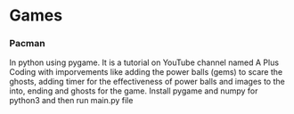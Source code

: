 # Games
### Pacman
In python using pygame. It is a tutorial on YouTube channel named A Plus Coding with imporvements like adding the power balls (gems) to scare the ghosts, adding timer for the effectiveness of power balls and images to the into, ending and ghosts for the game.
Install pygame and numpy for python3 and then run main.py file
